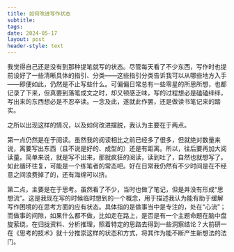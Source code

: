 ```yaml
---
title: 如何改进写作状态
subtitle: 
tags: 
date: 2024-05-17
layout: post
header-style: text
---
```


我觉得自己还是没有到那种提笔就写的状态。尽管每天看了不少东西，写作时也提前设好了一些清晰具体的指引、分类——这些指引分类告诉我可以从哪些地方入手——即便如此，仍然是不止写些什么。可偏偏日常总有一些零星的所思所想，也都记录了下来，但真要到落笔成文之时，却又顿感乏味，写的过程想必是磕磕绊绊，写出来的东西想必是不忍卒读。一念及此，遂就此作罢，还是做读书笔记来的踏实。

之所以出现这样的情况，以及如何改进摆脱，我认为主要在于两点。

第一点仍然是在于阅读。虽然我的阅读相比之前已经多了很多，但就绝对数量来说，离要写出东西（且不说是好的、成型的）还是有距离。所以，往后要再加大阅读量。简单来说，就是写不出来，那就疯狂的阅读，读到吐了，自然也就想写了。如此循环往复，可能是一个练笔者的常态吧。好在日常我仍然有不少时间是在不经意之间浪费掉了的，还有海绵可以挤。

第二点，主要是在于思考。虽然看了不少，当时也做了笔记，但是并没有形成“思想流”。这是我现在写的时候临时想到的一个概念，用于描述我认为能有助于缓解写作困境的在思考方面的应有状态。具体指的是做事当中是专注的，处在“心流”；而做事的间隙，如果什么都不做，比如走在路上，是否是有一个主题命题在脑中盘旋萦绕，在归拢资料、分析推理，照着特定的思路去得到一些洞察结论？大前研一在《思考的技术》就十分推崇这样的状态和方式，将其作为能不断产生新想法的法门。

